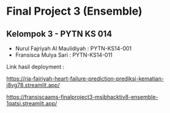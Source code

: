 # Final Project 3 (Ensemble)

## Kelompok 3 - PYTN KS 014

- Nurul Fajriyah Al Maulidiyah  : PYTN-KS14-001 
- Fransisca Mulya Sari          : PYTN-KS14-011 

Link hasil deployment : 

https://ria-fajriyah-heart-failure-prediction-prediksi-kematian-j8vg78.streamlit.app/ 

https://fransiscaams-finalproject3-msibhacktiv8-ensemble-1qatsi.streamlit.app/
